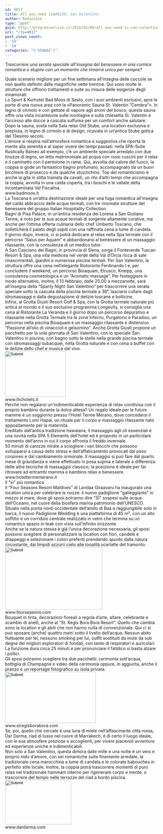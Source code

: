 ```yaml
---
id: 4017
title: All you need is&#8230; San Valentino
author: Redazione
type: "post"
guid: http://progressonline.it/2016/02/08/all-you-need-is-san-valentino/
url: "/?p=4017"
post_views_count:
- '14'
- '14'
categories: "['VIAGGI']"
---
```


*Trascorrere una serata speciale all’insegna del benessere in una cornice romantica o stupire con un momento che rimarrà unico per sempre?*

<div> </div><div>Quale scenario migliore per un fine settimana all’insegna delle coccole se non quello definito dalle magnifiche vette trentine. Qui sono molte le strutture che offrono trattamenti e suite su misura delle esigenze degli innamorati. </div><div>Lo Sport &amp; Kurhotel Bad Moos di Sesto, con i suoi ambienti esclusivi, apre le porte di una nuova area con la «Panoramic Sauna St. Valentin “Cembra”». In legno di cirmolo e con gettate di vapore agli aromi del bosco, questa sauna offre una vista incantevole sulle montagne e sulla chiesetta St. Valentin e l’accesso alle docce a cascata sulfurea per un comfort anche salutare. </div><div>Dopo la sauna, sosta nella Sala relax Old Stube, una location esclusiva e preziosa, in legno di cirmolo e di design, ricavata in un’antica Stube gotica del 13esimo secolo. </div><div>L’amore si respira nell’atmosfera romantica e suggestiva che riporta la mente alla serenità e al saper vivere dei tempi passati: nella SPA-Suite Rustically Balneo ad esempio, c’è un ambiente speciale arredato con due tinozze di legno, un letto matrimoniale ad acqua con rossi cuscini per il relax e il caminetto con il pentolone in rame. Qui, avvolta dal calore del fuoco, la coppia si gode un fantastico bagno profumato, accompagnato da un buon bicchiere di prosecco e da qualche stuzzichino. Top del romanticismo è anche la gita in slitta trainata da cavalli, un rito d’altri tempi che accompagna la coppia, avvolta in una calda coperta, tra i boschi e le vallate della incontaminata Val Fiscalina. </div><div>www.badmoos.it </div><div> </div><div>La Toscana è un’altra destinazione ideale per una fuga romantica all’insegna del caldo abbraccio delle acque termali, con tre rinomate strutture del benessere del gruppo Italian Hospitality Collection.</div><div>Bagni di Pisa Palace, in un’antica residenza dei Lorena a San Giuliano Terme, è noto per le sue acque termali di sorgente altamente curative, ma anche per l’ottima offerta culinaria dello chef Umberto Toscano, che solleticherà il palato degli ospiti con una raffinata cena a lume di candela.</div><div>Il giorno dopo, invece, ci si potrà dedicare al relax nella Spa termale con il percorso “Salus per Aquam” e abbandonarsi al benessere di un massaggio rilassante, con la consulenza di un medico tutor. </div><div>A San Casciano dei Bagni, in provincia di Siena, sorge il Fonteverde Tuscan Resort &amp; Spa, una villa medicea nel verde della Val d’Orcia ricca di sale rinascimentali, giardini e numerose piscine termali. Per San Valentino, la struttura offre una cena nell’elegante Ristorante Ferdinando I e, per concludere il weekend, un percorso Bioaquam, Etrusco, Kneipp, una consulenza cosmetologica e un “Aromatic massage”. Per festeggiare in modo alternativo, inoltre, il 13 febbraio, dalle 20.00 a mezzanotte, sarà all’insegna della “Sparty Night San Valentino” per trascorrere una serata speciale sotto la cascata della piscina termale a 38°, lasciarsi cullare dagli idromassaggi e dalla degustazione di delizie toscane e bollicine.</div><div>Infine, al Grotta Giusti Resort Golf &amp; Spa, con la Grotta termale naturale più antica al mondo e il suo esclusivo programma Longevity, si consiglia una cena al Ristorante La Veranda e il giorno dopo un percorso depurativo e rilassante nella Grotta Termale tra le zone Inferno, Purgatorio e Paradiso, un percorso nella piscina Bioaquam e un massaggio rilassante e distensivo “Passione all’olio di vinaccioli e gelsomino”. Anche Grotta Giusti propone un pacchetto per la sola giornata di San Valentino, con lo speciale San Valentino in piscina, con bagno sotto le stelle nella grande piscina termale con idromassaggi subacquei, nella Grotta naturale e con cena a buffet con le delizie dello chef e musica dal vivo.</div><div><input height="150" src="/FCKFiles/Grotta Giusti LOW.jpg" type="image" width="200"></input></div><div>www.ihchotels.it </div><div> </div><div>Perché non regalarsi un’indimenticabile esperienza di relax condivisa con il proprio bambino durante la dolce attesa? Un regalo ideale per le future mamme è un soggiorno presso l’Hotel Terme Merano, dove concedersi il trattamento Lomi Hapai, un rituale per il corpo e massaggio rilassante nato appositamente per la maternità.</div><div>Ereditato dall’antica tradizione hawaiana, il massaggio agli oli essenziali è una novità nella SPA 5 Elements dell’hotel ed è proposto in un particolare momento dell’anno in cui il corpo affronta il freddo invernale. </div><div>50 minuti di carezze mirate a sciogliere i vari blocchi che possono svilupparsi a causa dello stress e dell’affaticamento provocati dal peso corporeo e dal cambiamento ormonale. Il massaggio si può fare dal quarto mese di gravidanza e viene effettuato in posa supina e laterale a differenza delle altre tecniche di massaggio classico; la posizione è ideale per far ritrovare ad entrambi mamma e bambino relax e benessere.</div><div>www.hoteltermemerano.it </div><div> </div><div>Il "sì" più romantico</div><div>Il “Four Seasons Resort Maldives” di Landaa Giraavaru ha inaugurato una location unica per celebrare le nozze: il nuovo padiglione "galleggiante" in mezzo al mare, dove gli sposi potranno dire "SÌ" sospesi sulle acque dell’Oceano, nel cuore della biosfera marina patrimonio dell’UNESCO. </div><div>Situato nella punta nord-occidentale dell’atollo di Baa e raggiungibile solo in barca, il nuovo Padiglione Wedding è una piattaforma di 45 m², con un alto soffitto e un corridoio centrale realizzato in vetro che termina su un romantico spazio in teak con vista sull’infinito orizzonte.</div><div>Anche se la natura stessa è già l’unica decorazione necessaria, gli sposi possono scegliere di personalizzare la location con fiori, candele e drappeggi e selezionare i colori preferiti prendendo spunto dalla natura circostante, dai limpidi azzurri cielo alle tonalità scarlatte del tramonto.</div><div><input height="205" src="/FCKFiles/WATER-WEDDING-MALDIVES-376403.jpg" type="image" width="320"></input></div><div> </div><div>www.fourseasons.com</div><div> </div><div> </div><div>Bouquet in tinta, decorazioni floreali a regola d’arte, altare, celebrante e scambio di anelli, anche al “St. Regis Bora Bora Resort”. Quello che cambia sono la location e gli abiti che non hanno nulla di convenzionale. Qui ci si può sposare (anche) quattro metri sotto il livello dell’acqua. Nessun abito fluttuante per lei, nessuno smoking per lui, outfit sostituiti da mute da sub degne dei migliori esploratori di fondali, con tanto di respiratori e auricolari.</div><div>La funzione dura circa 25 minuti e per pronunciare il fatidico sì basta alzare i pollici.</div><div>Gli sposi potranno scegliere tra due pacchetti: cerimonia sott’acqua, bottiglia di Champagne e video della cerimonia oppure, in aggiunta, anche il pranzo e un reportage fotografico su isola privata.</div><div><input height="168" src="/FCKFiles/bora.jpg" type="image" width="299"></input></div><div>www.stregisborabora.com </div><div> </div><div>Se, poi, quello che cercate è una luna di miele nell’affascinante città rossa, Dar Darma, riad di lusso nel cuore di Marrakech, è di certo il luogo ideale, con le sue atmosfere preziose e accoglienti, per vivere piacevoli avventure ed esperienze uniche e indimenticabili.</div><div>Non solo a San Valentino, questa dimora dalle mille e una notte è un vero e proprio nido d’amore, con sei romantiche suite finemente arredate, la tradizionale cena marocchina a lume di candela e le colorate babouches in perfetto stile locale. Inoltre, la coppia potrà trascorrere momenti di puro relax nel tradizionale hammam interno per rigenerare corpo e mente, o trascorrere del tempo nelle terrazze del riad a bordo piscina. </div><div><input height="146" src="/FCKFiles/dar.jpg" type="image" width="218"></input></div><div>www.dardarma.com</div><div> </div><div> </div>
